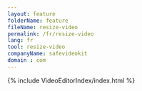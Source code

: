 ```yaml
---
layout: feature
folderName: feature
fileName: resize-video
permalink: /fr/resize-video
lang: fr
tool: resize-video
companyName: safevideokit
domain : com
---
```


{% include VideoEditorIndex/index.html %}

   